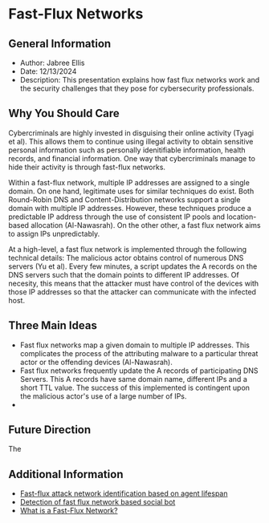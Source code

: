<h1>Fast-Flux Networks</h1>

<h2>General Information</h2>
<ul>
  <li>Author: Jabree Ellis</li>
  <li>Date: 12/13/2024</li>
  <li>Description: This presentation explains how fast flux networks work and the security challenges that they pose for cybersecurity professionals.</li>
</ul>

<h2>Why You Should Care</h2>
<p>Cybercriminals are highly invested in disguising their online activity (Tyagi et al). This allows them to continue using illegal activity to obtain sensitive personal information such as personally idenitifiable information, health records, and financial information. One way that cybercriminals manage to hide their activity is through fast-flux networks. 

Within a fast-flux network, multiple IP addresses are assigned to a single domain. On one hand, legitimate uses for similar techniques do exist. Both Round-Robin DNS and Content-Distribution networks support a single domain with multiple IP addresses. However, these techniques produce a predictable IP address through the use of consistent IP pools and location-based allocation (Al-Nawasrah). On the other other, a fast flux network aims to assign IPs unpredictably. 

At a high-level, a fast flux network is implemented through the following technical details: The malicious actor obtains control of numerous DNS servers (Yu et al). Every few minutes, a script updates the A records on the DNS servers such that the domain points to different IP addresses. Of necesity, this means that the attacker must have control of the devices with those IP addresses so that the attacker can communicate with the infected host. 



</p>

<h2>Three Main Ideas</h2>
<ul>
  <li>Fast flux networks map a given domain to multiple IP addresses. This complicates the process of the attributing malware to a particular threat actor or the offending devices (Al-Nawasrah). </li>
  <li>Fast flux networks frequently update the A records of participating DNS Servers. This A records have same domain name, different IPs and a short TTL value. The success of this implemented is contingent upon the malicious actor's use of a large number of IPs.</li>
  <li></li>
</ul>

<h2>Future Direction</h2>
<p>The </p>

<h2>Additional Information</h2>
<ul>
  <li><a href="https://ieeexplore-ieee-org.ezproxy.dsu.edu/document/5541861">Fast-flux attack network identification based on agent lifespan</a></li>
  <li><a href="https://ieeexplore-ieee-org.ezproxy.dsu.edu/document/6281898">Detection of fast flux network based social bot</a></li>
  <li><a href="https://www.paloaltonetworks.com/cyberpedia/what-is-a-fast-flux-network">What is a Fast-Flux Network?</a></li>
</ul>
